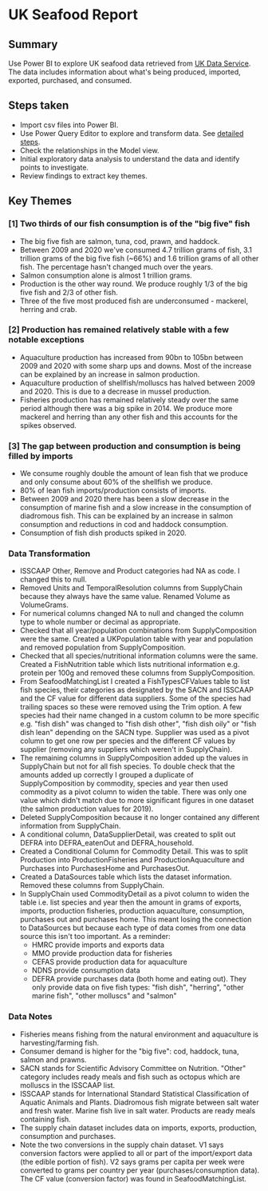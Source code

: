 # UK Seafood Report

## Summary 
Use Power BI to explore UK seafood data retrieved from [UK Data Service](https://reshare.ukdataservice.ac.uk/856955/). The data includes information about what's being produced, imported, exported, purchased, and consumed. 

## Steps taken
- Import csv files into Power BI.
- Use Power Query Editor to explore and transform data. See [detailed steps](#data-transformation).
- Check the relationships in the Model view.
- Initial exploratory data analysis to understand the data and identify points to investigate.
- Review findings to extract key themes. 

## Key Themes
### [1] Two thirds of our fish consumption is of the "big five" fish
- The big five fish are salmon, tuna, cod, prawn, and haddock. 
- Between 2009 and 2020 we've consumed 4.7 trillion grams of fish, 3.1 trillion grams of the big five fish (~66%) and 1.6 trillion grams of all other fish. The percentage hasn't changed much over the years. 
- Salmon consumption alone is almost 1 trillion grams.
- Production is the other way round. We produce roughly 1/3 of the big five fish and 2/3 of other fish.
- Three of the five most produced fish are underconsumed - mackerel, herring and crab.  

### [2] Production has remained relatively stable with a few notable exceptions
- Aquaculture production has increased from 90bn to 105bn between 2009 and 2020 with some sharp ups and downs. Most of the increase can be explained by an increase in salmon production.
- Aquaculture production of shellfish/molluscs has halved between 2009 and 2020. This is due to a decrease in mussel production. 
- Fisheries production has remained relatively steady over the same period although there was a big spike in 2014. We produce more mackerel and herring than any other fish and this accounts for the spikes observed. 

### [3] The gap between production and consumption is being filled by imports
- We consume roughly double the amount of lean fish that we produce and only consume about 60% of the shellfish we produce.
- 80% of lean fish imports/production consists of imports.
- Between 2009 and 2020 there has been a slow decrease in the consumption of marine fish and a slow increase in the consumption of diadromous fish. This can be explained by an increase in salmon consumption and reductions in cod and haddock consumption. 
- Consumption of fish dish products spiked in 2020.
 
### Data Transformation
- ISSCAAP Other, Remove and Product categories had NA as code. I changed this to null.
- Removed Units and TemporalResolution columns from SupplyChain because they always have the same value. Renamed Volume as VolumeGrams.
- For numerical columns changed NA to null and changed the column type to whole number or decimal as appropriate. 
- Checked that all year/population combinations from SupplyComposition were the same. Created a UKPopulation table with year and population and removed population from SupplyComposition. 
- Checked that all species/nutritional information columns were the same. Created a FishNutrition table which lists nutritional information e.g. protein per 100g and removed these columns from SupplyComposition.
- From SeafoodMatchingList I created a FishTypesCFValues table to list fish species, their categories as designated by the SACN and ISSCAAP and the CF value for different data suppliers. Some of the species had trailing spaces so these were removed using the Trim option. A few species had their name changed in a custom column to be more specific e.g. "fish dish" was changed to "fish dish other", "fish dish oily" or "fish dish lean" depending on the SACN type. Supplier was used as a pivot column to get one row per species and the different CF values by supplier (removing any suppliers which weren't in SupplyChain). 
- The remaining columns in SupplyComposition added up the values in SupplyChain but not for all fish species. To double check that the amounts added up correctly I grouped a duplicate of SupplyComposition by commodity, species and year then used commodity as a pivot column to widen the table. There was only one value which didn't match due to more significant figures in one dataset (the salmon production values for 2019). 
- Deleted SupplyComposition because it no longer contained any different information from SupplyChain.
- A conditional column, DataSupplierDetail, was created to split out DEFRA into DEFRA_eatenOut and DEFRA_household. 
- Created a Conditional Column for Commodity Detail. This was to split Production into ProductionFisheries and ProductionAquaculture and Purchases into PurchasesHome and PurchasesOut. 
- Created a DataSources table which lists the dataset information. Removed these columns from SupplyChain.
- In SupplyChain used CommodityDetail as a pivot column to widen the table i.e. list species and year then the amount in grams of exports, imports, production fisheries, production aquaculture, consumption, purchases out and purchases home. This meant losing the connection to DataSources but because each type of data comes from one data source this isn't too important. As a reminder:
   - HMRC provide imports and exports data
   - MMO provide production data for fisheries
   - CEFAS provide production data for aquaculture
   - NDNS provide consumption data
   - DEFRA provide purchases data (both home and eating out). They only provide data on five fish types: "fish dish", "herring", "other marine fish", "other molluscs" and "salmon"

### Data Notes
- Fisheries means fishing from the natural environment and aquaculture is harvesting/farming fish.
- Consumer demand is higher for the "big five": cod, haddock, tuna, salmon and prawns.
- SACN stands for Scientific Advisory Committee on Nutrition. "Other" category includes ready meals and fish such as octopus which are molluscs in the ISSCAAP list.
- ISSCAAP stands for International Standard Statistical Classification of Aquatic Animals and Plants. Diadromous fish migrate between salt water and fresh water. Marine fish live in salt water. Products are ready meals containing fish.
- The supply chain dataset includes data on imports, exports, production, consumption and purchases.
- Note the two conversions in the supply chain dataset. V1 says conversion factors were applied to all or part of the import/export data (the edible portion of fish). V2 says grams per capita per week were converted to grams per country per year (purchases/consumption data). The CF value (conversion factor) was found in SeafoodMatchingList. 
